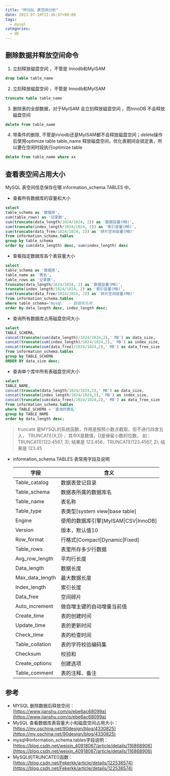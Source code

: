 ```yaml
---
title: "MYSQL 表空间分析"
date: 2023-07-10T21:36:57+08:00
tags:
  - mysql
categories:
  - db
---
```


## 删除数据并释放空间命令
1. 立刻释放磁盘空间 ，不管是 Innodb和MyISAM
```sql
drop table table_name 
```
2. 立刻释放磁盘空间 ，不管是 Innodb和MyISAM
```sql
truncate table table_name
```
3. 删除表的全部数据，对于MyISAM 会立刻释放磁盘空间 ，而InnoDB 不会释放磁盘空间
```sql
delete from table_name 
```
4. 带条件的删除, 不管是innodb还是MyISAM都不会释放磁盘空间；delete操作后使用optimize table table_name 释放磁盘空间，优化表期间会锁定表，所以要在空闲时段执行optimize table
```sql
delete from table_name where xx 
```

<!--more-->

## 查看表空间占用大小
MySQL  表空间信息保存在哪 information_schema.TABLES  中。

- 查看所有数据库的容量和大小
```sql
select
table_schema as '数据库',
sum(table_rows) as '记录数',
sum(truncate(data_length/1024/1024, 2)) as '数据容量(MB)',
sum(truncate(index_length/1024/1024, 2)) as '索引容量(MB)',
sum(truncate(data_free/1024/1024, 2)) as '碎片空间容量(MB)'
from information_schema.tables
group by table_schema
order by sum(data_length) desc, sum(index_length) desc
```

- 查看指定数据库各个表容量大小
```sql
select
table_schema as '数据库',
table_name as '表名',
table_rows as '记录数',
truncate(data_length/1024/1024, 2) as '数据容量(MB)',
truncate(index_length/1024/1024, 2) as '索引容量(MB)',
sum(truncate(data_free/1024/1024, 2)) as '碎片空间容量(MB)'
from information_schema.tables
where table_schema='mysql' -- 数据库名称
order by data_length desc, index_length desc;
```

- 查询所有数据库占用磁盘空间大小
```sql
select 
TABLE_SCHEMA, 
concat(truncate(sum(data_length)/1024/1024,2),' MB') as data_size,
concat(truncate(sum(index_length)/1024/1024,2),' MB') as index_size,
concat(truncate(sum(data_free)/1024/1024,2),' MB') as data_free_size
from information_schema.tables
group by TABLE_SCHEMA
ORDER BY data_size desc;
```

- 查询单个库中所有表磁盘空间大小
```sql
select 
TABLE_NAME, 
concat(truncate(data_length/1024/1024,2),' MB') as data_size,
concat(truncate(index_length/1024/1024,2),' MB') as index_size,
concat(truncate(sum(data_free)/1024/1024,2),' MB') as data_free_size
from information_schema.tables 
where TABLE_SCHEMA = '查询的表名'
group by TABLE_NAME
order by data_length desc;
```
> truncate 是MYSQL的系统函数，作用是按照小数点截取，但不进行四舍五入， TRUNCATE(X,D) ，其中X是数值，D是保留小数的位数。
> 如： TRUNCATE(123.4567, 3); 结果是 123.456，TRUNCATE(123.4567, 2); 结果是 123.45

- information_schema.TABLES   表常用字段及说明

  | 字段 | 含义 |
  | --- | --- |
  | Table_catalog | 数据表登记目录 |
  | Table_schema | 数据表所属的数据库名 |
  | Table_name | 表名称 |
  | Table_type | 表类型[system view&#124;base table] |
  | Engine | 使用的数据库引擎[MyISAM&#124;CSV&#124;InnoDB] |
  | Version | 版本，默认值10 |
  | Row_format | 行格式[Compact&#124;Dynamic&#124;Fixed] |
  | Table_rows | 表里所存多少行数据 |
  | Avg_row_length | 平均行长度 |
  | Data_length | 数据长度 |
  | Max_data_length | 最大数据长度 |
  | Index_length | 索引长度 |
  | Data_free | 空间碎片 |
  | Auto_increment | 做自增主键的自动增量当前值 |
  | Create_time | 表的创建时间 |
  | Update_time | 表的更新时间 |
  | Check_time | 表的检查时间 |
  | Table_collation | 表的字符校验编码集 |
  | Checksum | 校验和 |
  | Create_options | 创建选项 |
  | Table_comment | 表的注释、备注 |

## 参考

- MYSQL 删除数据后释放空间：[https://www.jianshu.com/p/ebe6ac68099a](https://www.jianshu.com/p/ebe6ac68099a)
- MySQL 查看数据库表容量大小和磁盘空间占用大小： [https://my.oschina.net/90design/blog/4330825](https://my.oschina.net/90design/blog/4330825)
- mysql中information_schema.tables字段说明：[https://blog.csdn.net/weixin_40918067/article/details/116868906](https://blog.csdn.net/weixin_40918067/article/details/116868906)
- MySQL的TRUNCATE()函数： [https://blog.csdn.net/Fekerkk/article/details/122536574](https://blog.csdn.net/Fekerkk/article/details/122536574)
